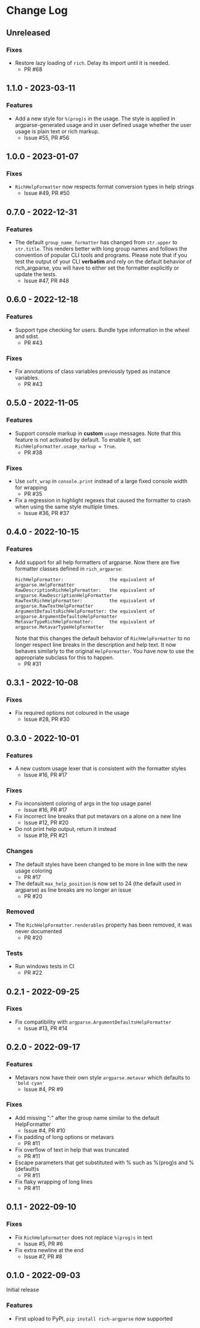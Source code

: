 # Change Log

## Unreleased

### Fixes
- Restore lazy loading of `rich`. Delay its import until it is needed.
  * PR #68

## 1.1.0 - 2023-03-11

### Features
- Add a new style for `%(prog)s` in the usage. The style is applied in argparse-generated usage and
  in user defined usage whether the user usage is plain text or rich markup.
  * Issue #55, PR #56

## 1.0.0 - 2023-01-07

### Fixes
- `RichHelpFormatter` now respects format conversion types in help strings
  * Issue #49, PR #50

## 0.7.0 - 2022-12-31

### Features
- The default `group_name_formatter` has changed from `str.upper` to `str.title`. This renders
  better with long group names and follows the convention of popular CLI tools and programs.
  Please note that if you test the output of your CLI **verbatim** and rely on the default behavior
  of rich_argparse, you will have to either set the formatter explicitly or update the tests.
  * Issue #47, PR #48

## 0.6.0 - 2022-12-18

### Features
- Support type checking for users. Bundle type information in the wheel and sdist.
  * PR #43

### Fixes
- Fix annotations of class variables previously typed as instance variables.
  * PR #43

## 0.5.0 - 2022-11-05

### Features
- Support console markup in **custom** `usage` messages. Note that this feature is not activated by
  default. To enable it, set `RichHelpFormatter.usage_markup = True`.
  * PR #38

### Fixes
- Use `soft_wrap` in `console.print` instead of a large fixed console width for wrapping
  * PR #35
- Fix a regression in highlight regexes that caused the formatter to crash when using the same
  style multiple times.
  * Issue #36, PR #37

## 0.4.0 - 2022-10-15

### Features
- Add support for all help formatters of argparse. Now there are five formatter classes defined in
  `rich_argparse`:
  ```
  RichHelpFormatter:                 the equivalent of argparse.HelpFormatter
  RawDescriptionRichHelpFormatter:   the equivalent of argparse.RawDescriptionHelpFormatter
  RawTextRichHelpFormatter:          the equivalent of argparse.RawTextHelpFormatter
  ArgumentDefaultsRichHelpFormatter: the equivalent of argparse.ArgumentDefaultsHelpFormatter
  MetavarTypeRichHelpFormatter:      the equivalent of argparse.MetavarTypeHelpFormatter
  ```
  Note that this changes the default behavior of `RichHelpFormatter` to no longer respect line
  breaks in the description and help text. It now behaves similarly to the original
  `HelpFormatter`. You have now to use the appropriate subclass for this to happen.
  * PR #31

## 0.3.1 - 2022-10-08

### Fixes
- Fix required options not coloured in the usage
  * Issue #28, PR #30

## 0.3.0 - 2022-10-01

### Features
- A new custom usage lexer that is consistent with the formatter styles
  * Issue #16, PR #17

### Fixes
- Fix inconsistent coloring of args in the top usage panel
  * Issue #16, PR #17
- Fix incorrect line breaks that put metavars on a alone on a new line
  * Issue #12, PR #20
- Do not print help output, return it instead
  * Issue #19, PR #21

### Changes
- The default styles have been changed to be more in line with the new usage coloring
  * PR #17
- The default `max_help_position` is now set to 24 (the default used in argparse) as line breaks
  are no longer an issue
  * PR #20

### Removed
- The `RichHelpFormatter.renderables` property has been removed, it was never documented
  * PR #20

### Tests
- Run windows tests in CI
  * PR #22

## 0.2.1 - 2022-09-25

### Fixes
- Fix compatibility with `argparse.ArgumentDefaultsHelpFormatter`
  * Issue #13, PR #14

## 0.2.0 - 2022-09-17

### Features
- Metavars now have their own style `argparse.metavar` which defaults to `'bold cyan'`
  * Issue #4, PR #9

### Fixes
- Add missing ":" after the group name similar to the default HelpFormatter
  * Issue #4, PR #10
- Fix padding of long options or metavars
  * PR #11
- Fix overflow of text in help that was truncated
  * PR #11
- Escape parameters that get substituted with % such as %(prog)s and %(default)s
  * PR #11
- Fix flaky wrapping of long lines
  * PR #11

## 0.1.1 - 2022-09-10

### Fixes
- Fix `RichHelpFormatter` does not replace `%(prog)s` in text
  * Issue #5, PR #6
- Fix extra newline at the end
  * Issue #7, PR #8

## 0.1.0 - 2022-09-03

Initial release

### Features
- First upload to PyPI, `pip install rich-argparse` now supported
